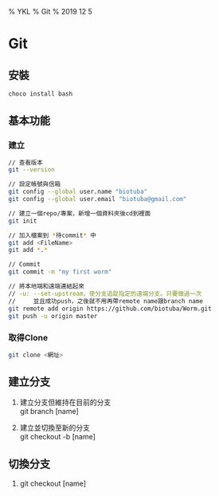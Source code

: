 % YKL
% Git
% 2019 12 5

# Git

## 安裝

```bash
choco install bash
```

## 基本功能

### 建立
``` bash
// 查看版本
git --version 

// 設定帳號與信箱
git config --global user.name "biotuba"
git config --global user.email "biotuba@gmail.com"

// 建立一個repo/專案，新增一個資料夾後cd到裡面
git init

// 加入檔案到 *待commit* 中
git add <FileName>
git add *.*

// Commit
git commit -m "my first worm"

// 將本地端和遠端連結起來
// -u: --set-upstream，使分支追踨指定的遠端分支。只要做過一次  
//     並且成功push，之後就不用再帶remote name跟branch name
git remote add origin https://github.com/biotuba/Worm.git
git push -u origin master

```

### 取得Clone
```bash
git clone <網址>

```

## 建立分支

1. 建立分支但維持在目前的分支  
   git branch [name]

2. 建立並切換至新的分支  
   git checkout -b [name]

## 切換分支

1. git checkout [name]
